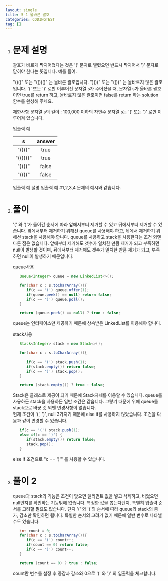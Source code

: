 ```yaml
---
layout: single
title: 5-1 옳바른 괄호
categories: CODINGTEST
tag: []
---
```


1. # 문제 설명
   괄호가 바르게 짝지어졌다는 것은 '(' 문자로 열렸으면 반드시 짝지어서 ')' 문자로 닫혀야 한다는 뜻입니다. 예를 들어.

   "()()" 또는 "(())()" 는 올바른 괄호입니다.
   ")()(" 또는 "(()(" 는 올바르지 않은 괄호입니다.
   '(' 또는 ')' 로만 이루어진 문자열 s가 주어졌을 때, 문자열 s가 올바른 괄호이면 true를 return 하고, 올바르지 않은 괄호이면 false를 return 하는 solution 함수를 완성해 주세요.

   제한사항
   문자열 s의 길이 : 100,000 이하의 자연수
   문자열 s는 '(' 또는 ')' 로만 이루어져 있습니다.

   입출력 예   

   |    s    | answer |
   |:-------:|:------:|
   |  "()()" |  true  |
   |"(())()" |  true  |
   |  ")()(" |  false |
   | "(()("  |  false |
   	
   입출력 예 설명
   입출력 예 #1,2,3,4
   문제의 예시와 같습니다.

1. # 풀이
   '(' 와 ')'가 들어간 순서에 따라 앞에서부터 제거할 수 있고 뒤에서부터 제거할 수 있습니다. 앞에서부터 제거하기 위해선 queue를 사용해야 하고, 뒤에서 제거하기 위해선 stack을 사용해야 합니다. queue를 사용하고 stack을 사용한다는 조건 외엔 다른 점은 없습니다. 앞에부터 제거해도 갯수가 일치한 만큼 제거가 되고 부족하면 null이 발생할 것이며, 뒤에서부터 제거해도 갯수가 일치한 만큼 제거가 되고, 부족하면 null이 발생하기 때문입니다.   
   
   queue사용   
   ```java
      Queue<Integer> queue = new LinkedList<>();

      for(char c : s.toCharArray()){
         if(c == '(') queue.offer(1);
         if(queue.peek() == null) return false;
         if(c == ')') queue.poll();
      }

      return (queue.peek() == null) ? true : false;
   ```   
   queue는 인터페이스만 제공하기 때문에 상속받은 LinkedList를 이용해야 합니다.   
   
   stack사용   
   ```java
      Stack<Integer> stack = new Stack<>();

      for(char c : s.toCharArray()){
         
         if(c == '(') stack.push(1);
         if(stack.empty()) return false;
         if(c == ')') stack.pop();
      }

      return (stack.empty()) ? true : false;
   ```   
   Stack은 클래스로 제공이 되기 때문에 Stack자체를 이용할 수 있습니다.
   queue를 사용하든 stack을 사용하든 일반 조건은 같습니다. 그렇기 때문에 위에 queue를 stack으로 바꾼 것 외엔 변경사항이 없습니다.   
   현재 조건이 '(', ')', null 3가지기 때문에 else if를 사용하지 않았습니다. 조건을 다음과 같이 변경할 수 있습니다.   

   ```java
      if(c == '(') stack.push(1);
      else if(c == ')') {
         if(stack.empty()) return false;
         stack.pop();
      }
   ```   
   else if 조건으로 "c == ')'" 를 사용할 수 있습니다.   

1. # 풀이 2
   queue과 stack의 기능은 조건이 맞으면 엘리먼트 값을 넣고 삭제하고, 비었으면 null인지를 확인하는 기능밖에 없습니다. 특정한 값을 뽑는다던지, 특별히 입출력 순서를 고려할 필요도 없습니다. 단지 '(' 와 ')'의 순서에 따라 queue와 stack의 증가, 감소만 확인하면 됩니다. 특별한 순서의 고려가 없기 때문에 일반 변수로 나타낼 수도 있습니다.   

   ```java
      int count = 0;
      for(char c : s.toCharArray()){         
         if(c == '(') count++;
         if(count == 0) return false;
         if(c == ')') count--;
      }

      return (count == 0) ? true : false;
   ```   
   count란 변수를 설정 후 증감과 감소와 0으로 '(' 와 ')' 의 입출력을 체크합니다.   
   

